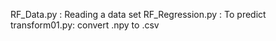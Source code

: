 RF_Data.py :  Reading a data set
RF_Regression.py : To predict
transform01.py:  convert .npy to .csv 
